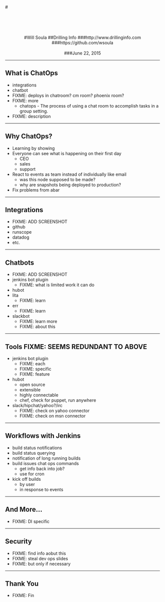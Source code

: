 #<br>
<br><br><br>
<center>
<br>
#Will Soula
##Drilling Info
###http://www.drillinginfo.com<br>
###https://github.com/wsoula<br>
<br>
###June 22, 2015
</center>

---
What is ChatOps
---
* integrations
* chatbot
* FIXME: deploys in chatroom? cm room? phoenix room?
* FIXME: more
  * chatops - The process of using a chat room to accomplish
  tasks in a group setting.
* FIXME: description

---
Why ChatOps?
---
* Learning by showing
* Everyone can see what is happening on their first day
  * CEO
  * sales
  * support
* React to events as team instead of individually like email
  * was this node supposed to be made?
  * why are snapshots being deployed to production?
* Fix problems from abar

---
Integrations
---
* FIXME: ADD SCREENSHOT
* github
* runscope
* datadog
* etc.

---
Chatbots
---
* FIXME: ADD SCREENSHOT
* jenkins bot plugin
  * FIXME: what is limited work it can do
* hubot
* lita
  * FIXME: learn
* err
  * FIXME: learn
* slackbot
  * FIXME: learn more
  * FIXME: about this

---
Tools FIXME: SEEMS REDUNDANT TO ABOVE
---
* jenkins bot plugin
  * FIXME: each
  * FIXME: specific
  * FIXME: feature
* hubot
  * open source
  * extensible
  * highly connectable
  * chef, check for puppet, run anywhere
* slack/hipchat/yahoo?/irc
  * FIXME: check on yahoo connector
  * FIXME: check on msn connector

---
Workflows with Jenkins
---
* build status notifications
* build status querying
* notification of long running builds
* build issues chat ops commands
  * get info back into job?
  * use for cron
* kick off builds
  * by user
  * in response to events

---
And More...
---
* FIXME: DI specific

---
Security
---
* FIXME: find info aobut this
* FIXME: steal dev ops slides
* FIXME: but only if necessary

---
Thank You
---
* FIXME: Fin
